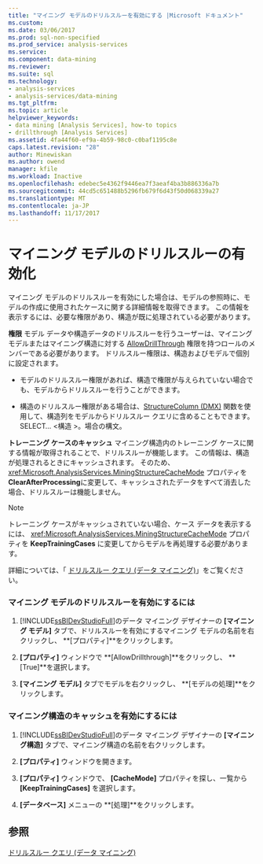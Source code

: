```yaml
---
title: "マイニング モデルのドリルスルーを有効にする |Microsoft ドキュメント"
ms.custom: 
ms.date: 03/06/2017
ms.prod: sql-non-specified
ms.prod_service: analysis-services
ms.service: 
ms.component: data-mining
ms.reviewer: 
ms.suite: sql
ms.technology:
- analysis-services
- analysis-services/data-mining
ms.tgt_pltfrm: 
ms.topic: article
helpviewer_keywords:
- data mining [Analysis Services], how-to topics
- drillthrough [Analysis Services]
ms.assetid: 4fa44f60-ef9a-4b59-98c0-c0baf1195c8e
caps.latest.revision: "28"
author: Minewiskan
ms.author: owend
manager: kfile
ms.workload: Inactive
ms.openlocfilehash: edebec5e4362f9446ea7f3aeaf4ba3b886336a7b
ms.sourcegitcommit: 44cd5c651488b5296fb679f6d43f50d068339a27
ms.translationtype: MT
ms.contentlocale: ja-JP
ms.lasthandoff: 11/17/2017
---
```

# <a name="enable-drillthrough-for-a-mining-model"></a>マイニング モデルのドリルスルーの有効化
  マイニング モデルのドリルスルーを有効にした場合は、モデルの参照時に、モデルの作成に使用されたケースに関する詳細情報を取得できます。 この情報を表示するには、必要な権限があり、構造が既に処理されている必要があります。  
  
 **権限** モデル データや構造データのドリルスルーを行うユーザーは、マイニング モデルまたはマイニング構造に対する [AllowDrillThrough](../../analysis-services/scripting/properties/allowdrillthrough-element-assl.md) 権限を持つロールのメンバーである必要があります。 ドリルスルー権限は、構造およびモデルで個別に設定されます。  
  
-   モデルのドリルスルー権限があれば、構造で権限が与えられていない場合でも、モデルからドリルスルーを行うことができます。  
  
-   構造のドリルスルー権限がある場合は、[StructureColumn (DMX)](../../dmx/structurecolumn-dmx.md) 関数を使用して、構造列をモデルからドリルスルー クエリに含めることもできます。 SELECT… \<構造 >。場合の構文。  
  
 **トレーニング ケースのキャッシュ** マイニング構造内のトレーニング ケースに関する情報が取得されることで、ドリルスルーが機能します。 この情報は、構造が処理されるときにキャッシュされます。 そのため、 <xref:Microsoft.AnalysisServices.MiningStructureCacheMode> プロパティを **ClearAfterProcessing**に変更して、キャッシュされたデータをすべて消去した場合、ドリルスルーは機能しません。  
  
> [!NOTE]  
>  トレーニング ケースがキャッシュされていない場合、ケース データを表示するには、 <xref:Microsoft.AnalysisServices.MiningStructureCacheMode> プロパティを **KeepTrainingCases** に変更してからモデルを再処理する必要があります。  
  
 詳細については、「 [ドリルスルー クエリ (データ マイニング)](../../analysis-services/data-mining/drillthrough-queries-data-mining.md)」をご覧ください。  
  
### <a name="to-enable-drillthrough-on-a-mining-model"></a>マイニング モデルのドリルスルーを有効にするには  
  
1.  [!INCLUDE[ssBIDevStudioFull](../../includes/ssbidevstudiofull-md.md)]のデータ マイニング デザイナーの **[マイニング モデル]** タブで、ドリルスルーを有効にするマイニング モデルの名前を右クリックし、 **[プロパティ]**をクリックします。  
  
2.  **[プロパティ]** ウィンドウで **[AllowDrillthrough]**をクリックし、 **[True]**を選択します。  
  
3.  **[マイニング モデル]** タブでモデルを右クリックし、 **[モデルの処理]**をクリックします。  
  
### <a name="to-enable-caching-for-a-mining-structure"></a>マイニング構造のキャッシュを有効にするには  
  
1.  [!INCLUDE[ssBIDevStudioFull](../../includes/ssbidevstudiofull-md.md)]のデータ マイニング デザイナーの **[マイニング構造]** タブで、マイニング構造の名前を右クリックします。  
  
2.  **[プロパティ]** ウィンドウを開きます。  
  
3.  **[プロパティ]** ウィンドウで、 **[CacheMode]** プロパティを探し、一覧から **[KeepTrainingCases]** を選択します。  
  
4.  **[データベース]** メニューの **[処理]**をクリックします。  
  
## <a name="see-also"></a>参照  
 [ドリルスルー クエリ &#40;データ マイニング&#41;](../../analysis-services/data-mining/drillthrough-queries-data-mining.md)  
  
  
